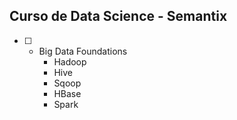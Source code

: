 ## Curso de Data Science -  Semantix

- [ ] - Big Data Foundations
    - Hadoop
    - Hive
    - Sqoop
    - HBase
    - Spark